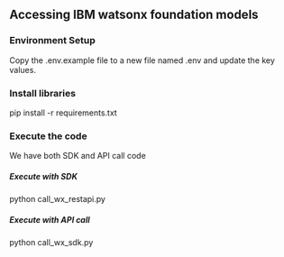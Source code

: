 ## Accessing IBM watsonx foundation models

### Environment Setup
Copy the .env.example file to a new file named .env and update the key values.


### Install libraries
pip install -r requirements.txt


### Execute the code
We have both SDK and API call code

##### Execute with SDK
python call_wx_restapi.py

##### Execute with API call
python call_wx_sdk.py

